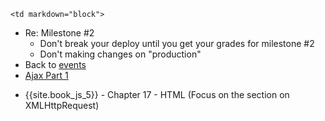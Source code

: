 	<td markdown="block">

* Re: Milestone #2
    * Don't break your deploy until you get your grades for milestone #2
    * Don't making changes on "production"
* Back to [events](slides/19/events.html)
* [Ajax Part 1](slides/20/ajax.html)


</td>
	<td markdown="block">

* {{site.book_js_5}} - Chapter 17 - HTML (Focus on the section on XMLHttpRequest)

</td>
	<td markdown="block">




</td>
